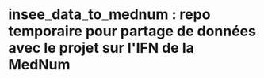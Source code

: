 # insee_data_to_mednum : repo temporaire pour partage de données avec le projet sur l'IFN de la MedNum
